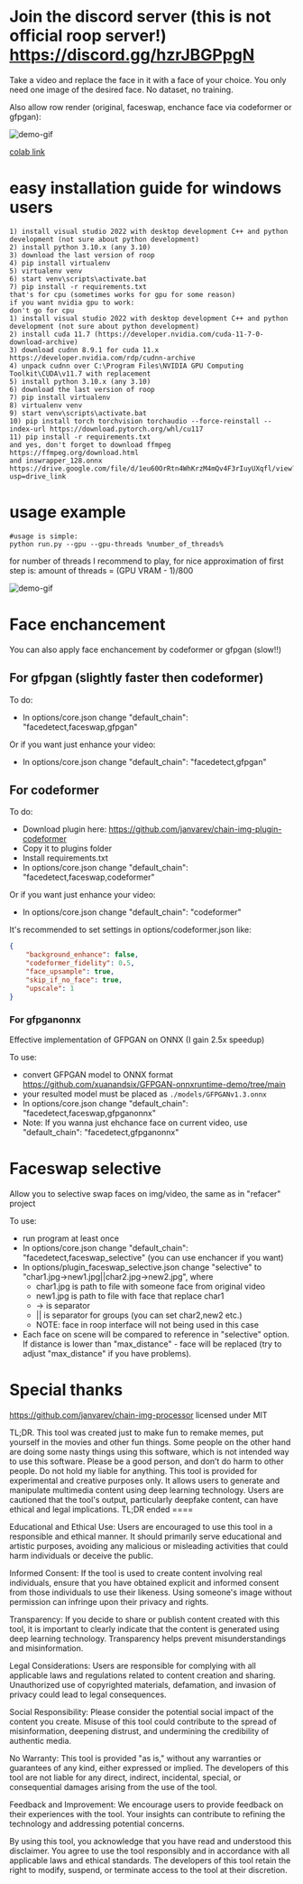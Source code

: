 # Join the discord server (this is not official roop server!) https://discord.gg/hzrJBGPpgN
Take a video and replace the face in it with a face of your choice. You only need one image of the desired face. No dataset, no training.

Also allow row render (original, faceswap, enchance face via codeformer or gfpgan):

![demo-gif](demo_faceswap_codeformer.jpg)

[colab link](https://gist.github.com/phineas-pta/41f68a03b3c0b8fb3e1fdf98a4f9cbde)

# easy installation guide for windows users
```
1) install visual studio 2022 with desktop development C++ and python development (not sure about python development)
2) install python 3.10.x (any 3.10)
3) download the last version of roop
4) pip install virtualenv
5) virtualenv venv
6) start venv\scripts\activate.bat
7) pip install -r requirements.txt
that's for cpu (sometimes works for gpu for some reason)
if you want nvidia gpu to work:
don't go for cpu
1) install visual studio 2022 with desktop development C++ and python development (not sure about python development)
2) install cuda 11.7 (https://developer.nvidia.com/cuda-11-7-0-download-archive)
3) download cudnn 8.9.1 for cuda 11.x https://developer.nvidia.com/rdp/cudnn-archive
4) unpack cudnn over C:\Program Files\NVIDIA GPU Computing Toolkit\CUDA\v11.7 with replacement
5) install python 3.10.x (any 3.10)
6) download the last version of roop
7) pip install virtualenv
8) virtualenv venv
9) start venv\scripts\activate.bat
10) pip install torch torchvision torchaudio --force-reinstall --index-url https://download.pytorch.org/whl/cu117
11) pip install -r requirements.txt
and yes, don't forget to download ffmpeg https://ffmpeg.org/download.html
and inswrapper_128.onnx https://drive.google.com/file/d/1eu60OrRtn4WhKrzM4mQv4F3rIuyUXqfl/view?usp=drive_link
```

# usage example 
```
#usage is simple:
python run.py --gpu --gpu-threads %number_of_threads%
```
for number of threads I recommend to play, for nice approximation of first step is:
amount of threads = (GPU VRAM - 1)/800

![demo-gif](demo.gif)

# Face enchancement

You can also apply face enchancement by codeformer or gfpgan (slow!!)

## For gfpgan (slightly faster then codeformer)

To do:
- In options/core.json change "default_chain": "facedetect,faceswap,gfpgan"

Or if you want just enhance your video:
- In options/core.json change "default_chain": "facedetect,gfpgan"

## For codeformer

To do:
- Download plugin here: https://github.com/janvarev/chain-img-plugin-codeformer
- Copy it to plugins folder
- Install requirements.txt
- In options/core.json change "default_chain": "facedetect,faceswap,codeformer"

Or if you want just enhance your video:
- In options/core.json change "default_chain": "codeformer"

It's recommended to set settings in options/codeformer.json like:
```json
{
    "background_enhance": false,
    "codeformer_fidelity": 0.5,
    "face_upsample": true,
    "skip_if_no_face": true,
    "upscale": 1
}
```

### For gfpganonnx

Effective implementation of GFPGAN on ONNX (I gain 2.5x speedup)

To use: 
- convert GFPGAN model to ONNX format https://github.com/xuanandsix/GFPGAN-onnxruntime-demo/tree/main
- your resulted model must be placed as `./models/GFPGANv1.3.onnx`
- In options/core.json change "default_chain": "facedetect,faceswap,gfpganonnx"
- Note: If you wanna just ehchance face on current video, use "default_chain": "facedetect,gfpganonnx"

# Faceswap selective

Allow you to selective swap faces on img/video, the same as in "refacer" project

To use:
- run program at least once
- In options/core.json change "default_chain": "facedetect,faceswap_selective" (you can use enchancer if you want)
- In options/plugin_faceswap_selective.json change "selective" to "char1.jpg->new1.jpg||char2.jpg->new2.jpg", where
  - char1.jpg is path to file with someone face from original video
  - new1.jpg is path to file with face that replace char1
  - -> is separator
  - || is separator for groups (you can set char2,new2 etc.)
  - NOTE: face in roop interface will not being used in this case
- Each face on scene will be compared to reference in "selective" option. If distance is lower than "max_distance" - face will be replaced (try to adjust "max_distance" if you have problems). 

# Special thanks

https://github.com/janvarev/chain-img-processor licensed under MIT

TL;DR. This tool was created just to make fun to remake memes, put yourself in the movies and other fun things. Some people on the other hand are doing some nasty things using this software, which is not intended way to use this software. Please be a good person, and don’t do harm to other people. Do not hold my liable for anything.
This tool is provided for experimental and creative purposes only. It allows users to generate and manipulate multimedia content using deep learning technology. Users are cautioned that the tool's output, particularly deepfake content, can have ethical and legal implications.
TL;DR ended ====


Educational and Ethical Use: Users are encouraged to use this tool in a responsible and ethical manner. It should primarily serve educational and artistic purposes, avoiding any malicious or misleading activities that could harm individuals or deceive the public.

Informed Consent: If the tool is used to create content involving real individuals, ensure that you have obtained explicit and informed consent from those individuals to use their likeness. Using someone's image without permission can infringe upon their privacy and rights.

Transparency: If you decide to share or publish content created with this tool, it is important to clearly indicate that the content is generated using deep learning technology. Transparency helps prevent misunderstandings and misinformation.

Legal Considerations: Users are responsible for complying with all applicable laws and regulations related to content creation and sharing. Unauthorized use of copyrighted materials, defamation, and invasion of privacy could lead to legal consequences.

Social Responsibility: Please consider the potential social impact of the content you create. Misuse of this tool could contribute to the spread of misinformation, deepening distrust, and undermining the credibility of authentic media.

No Warranty: This tool is provided "as is," without any warranties or guarantees of any kind, either expressed or implied. The developers of this tool are not liable for any direct, indirect, incidental, special, or consequential damages arising from the use of the tool.

Feedback and Improvement: We encourage users to provide feedback on their experiences with the tool. Your insights can contribute to refining the technology and addressing potential concerns.

By using this tool, you acknowledge that you have read and understood this disclaimer. You agree to use the tool responsibly and in accordance with all applicable laws and ethical standards. The developers of this tool retain the right to modify, suspend, or terminate access to the tool at their discretion.


